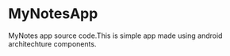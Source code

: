 # MyNotesApp
MyNotes app source code.This is simple app made using android architechture components.

